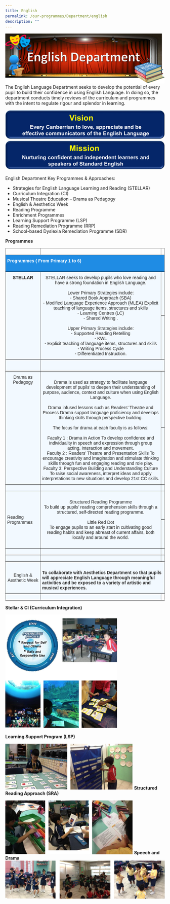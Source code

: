 ```yaml
---
title: English
permalink: /our-programmes/Department/english
description: ""
---
```


![](/images/English%20Dept%20Banner.png)
The English Language Department seeks to develop the potential of every pupil to build their confidence in using English Language. In doing so, the department conducts timely reviews of the curriculum and programmes with the intent to regulate rigour and splendor in learning.

![](/images/Eng%20Vision%20Banner.png)
![](/images/Eng%20Mission%20Banner.png)

English Department Key Programmes & Approaches:

* Strategies for English Language Learning and Reading (STELLAR)
* Curriculum Integration (CI)
* Musical Theatre Education – Drama as Pedagogy
* English & Aesthetics Week 
* Reading Programme
* Enrichment Programmes 
* Learning Support Programme (LSP)
* Reading Remediation Programme (RRP) 
* School-based Dyslexia Remediation Programme (SDR)

**Programmes**

<style type="text/css">
.tg  {border-collapse:collapse;border-spacing:0;}
.tg td{border-color:black;border-style:solid;border-width:1px;font-family:Arial, sans-serif;font-size:14px;
  overflow:hidden;padding:10px 5px;word-break:normal;}
.tg th{border-color:black;border-style:solid;border-width:1px;font-family:Arial, sans-serif;font-size:14px;
  font-weight:normal;overflow:hidden;padding:10px 5px;word-break:normal;}
.tg .tg-iia3{background-color:#1F8CE4;border-color:inherit;color:#FFF;font-weight:bold;text-align:left;vertical-align:top}
.tg .tg-4cmu{background-color:#F2F9FF;border-color:inherit;color:#222;text-align:center;vertical-align:middle}
.tg .tg-j34p{background-color:#F2F9FF;border-color:inherit;color:#222;font-weight:bold;text-align:center;vertical-align:top}
.tg .tg-38mi{background-color:#F2F9FF;border-color:inherit;color:#222;text-align:center;vertical-align:top}
.tg .tg-0pky{border-color:inherit;text-align:left;vertical-align:top}
.tg .tg-k9xk{background-color:#F2F9FF;border-color:inherit;color:#222;text-align:left;vertical-align:top}
.tg .tg-dlaw{background-color:#F2F9FF;border-color:inherit;color:#222;text-align:left;vertical-align:middle}
.tg .tg-2etv{background-color:#F2F9FF;border-color:inherit;color:#F00;font-weight:bold;text-align:center;vertical-align:top}
.tg .tg-3vl1{background-color:#F2F9FF;border-color:inherit;color:#2D2D2D;font-weight:bold;text-align:left;vertical-align:top}
</style>
<table class="tg">
<thead>
  <tr>
    <th class="tg-0pky"></th>
    <th class="tg-0pky"></th>
    <th class="tg-0pky"></th>
  </tr>
</thead>
<tbody>
  <tr>
    <td class="tg-iia3" colspan="3">Programmes ( From Primary 1 to 6)<br><br></td>
  </tr>
  <tr>
    <td class="tg-j34p" rowspan="2">STELLAR</td>
    <td class="tg-38mi" rowspan="2">STELLAR seeks to develop pupils who love reading and have a strong foundation in English Language. <br><br>Lower Primary Strategies include: <br>- Shared Book Approach (SBA) <br>- Modified Language Experience Approach (MLEA) Explicit teaching of language items, structures and skills <br>- Learning Centres (LC)<br>- Shared Writing . <br><br>Upper Primary Strategies include: <br>- Supported Reading Retelling <br>- KWL <br>- Explicit teaching of language items, structures and skills <br>- Writing Process Cycle <br>- Differentiated Instruction.</td>
    <td class="tg-38mi"></td>
  </tr>
  <tr>
    <td class="tg-k9xk"></td>
  </tr>
  <tr>
    <td class="tg-4cmu" rowspan="2"><span style="color:#222;background-color:#F2F9FF"> </span><br><span style="color:#222;background-color:#F2F9FF"> </span></td>
    <td class="tg-4cmu" colspan="2" rowspan="2"><span style="color:#222;background-color:#F2F9FF">   </span><br><span style="color:#222;background-color:#F2F9FF">   </span></td>
  </tr>
  <tr>
  </tr>
  <tr>
    <td class="tg-38mi" rowspan="2">Drama as Pedagogy<span style="color:#222;background-color:#F2F9FF"> </span></td>
    <td class="tg-4cmu" rowspan="2"><span style="color:#222;background-color:#F2F9FF"> </span><br><span style="color:#222;background-color:#F2F9FF">Drama is used as strategy to facilitate language development of pupils’ to deepen their understanding of purpose, audience, context and culture when using English Language.</span><br><br><span style="color:#222;background-color:#F2F9FF">Drama infused lessons such as Readers’ Theatre and Process Drama support language proficiency and develops thinking skills through perspective building.</span><br><br><span style="color:#222;background-color:#F2F9FF">The focus for drama at each faculty is as follows:</span><br><br>Faculty 1 : Drama in Action To develop confidence and individuality in speech and expression through group acting, interaction and movement. <br>Faculty 2 : Readers’ Theatre and Presentation Skills To encourage creativity and imagination and stimulate thinking skills through fun and engaging reading and role play. <br>Faculty 3: Perspective Building and Understanding Culture To raise social awareness, interpret ideas and apply interpretations to new situations and develop 21st CC skills.</td>
    <td class="tg-4cmu"><span style="color:#222;background-color:#F2F9FF"> </span></td>
  </tr>
  <tr>
    <td class="tg-dlaw"></td>
  </tr>
  <tr>
    <td class="tg-4cmu"><span style="color:#222;background-color:#F2F9FF"> </span></td>
    <td class="tg-4cmu"><span style="color:#222;background-color:#F2F9FF"> </span></td>
    <td class="tg-4cmu"><span style="color:#222;background-color:#F2F9FF"> </span></td>
  </tr>
  <tr>
    <td class="tg-dlaw" rowspan="2"><span style="color:#222;background-color:#F2F9FF"> </span>Reading Programmes</td>
    <td class="tg-4cmu" rowspan="2"><span style="color:#222;background-color:#F2F9FF"> </span><br><span style="color:#222;background-color:#F2F9FF">Structured Reading Programme</span><br><span style="color:#222;background-color:#F2F9FF">To build up pupils’ reading comprehension skills through a structured, self-directed reading programme.  </span><br><br><span style="color:#222;background-color:#F2F9FF">Little Red Dot</span><br><span style="color:#222;background-color:#F2F9FF"> To engage pupils to an early start in cultivating good reading habits and keep abreast of current affairs, both locally and around the world.  </span><br><br></td>
    <td class="tg-4cmu"><span style="color:#222;background-color:#F2F9FF"> </span></td>
  </tr>
  <tr>
    <td class="tg-k9xk"></td>
  </tr>
  <tr>
    <td class="tg-4cmu"><span style="color:#222;background-color:#F2F9FF"> </span></td>
    <td class="tg-4cmu"><span style="color:#222;background-color:#F2F9FF"> </span></td>
    <td class="tg-4cmu"><span style="color:#222;background-color:#F2F9FF"> </span></td>
  </tr>
  <tr>
    <td class="tg-2etv"></td>
    <td class="tg-k9xk"></td>
    <td class="tg-4cmu"><span style="color:#222;background-color:#F2F9FF"> </span></td>
  </tr>
  <tr>
    <td class="tg-4cmu"><span style="color:#222;background-color:#F2F9FF"> </span>English &amp; Aesthetic Week </td>
    <td class="tg-3vl1" colspan="2"><br>To collaborate with  Aesthetics Department so that pupils will appreciate English Language through meaningful activities and be exposed to a variety of artistic and musical experiences.</td>
  </tr>
  <tr>
    <td class="tg-4cmu"><span style="color:#222;background-color:#F2F9FF"> </span></td>
    <td class="tg-4cmu"><span style="color:#222;background-color:#F2F9FF"> </span></td>
    <td class="tg-0pky"></td>
  </tr>
</tbody>
</table>

**Stellar & CI (Curriculum Integration)**

<img src="/images/Stellar%20&%20CI.png" 
     style="width:70%">

**Learning Support Program (LSP)**

<img src="/images/LSP.png" 
     style="width:80%">
**Structured Reading Approach (SRA)**

<img src="/images/SRA.png" 
     style="width:80%">
**Speech and Drama**
![](/images/speech%20drama.png)